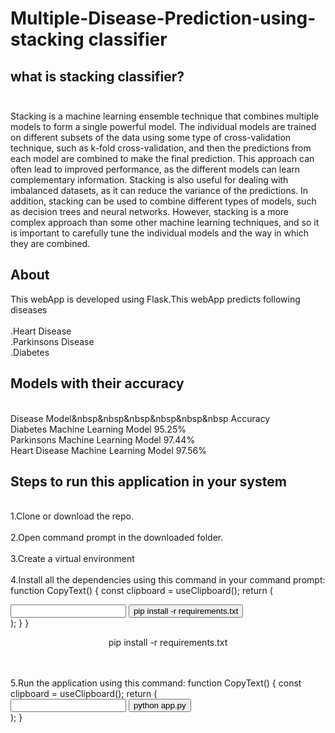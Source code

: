 # Multiple-Disease-Prediction-using-stacking classifier
<h2><b>what is stacking classifier?<br><br></b></h2>
Stacking is a machine learning ensemble technique that combines multiple models to form a single powerful model. The individual models are trained on different subsets of the data using some type of cross-validation technique, such as k-fold cross-validation, and then the predictions from each model are combined to make the final prediction. This approach can often lead to improved performance, as the different models can learn complementary information. Stacking is also useful for dealing with imbalanced datasets, as it can reduce the variance of the predictions. In addition, stacking can be used to combine different types of models, such as decision trees and neural networks. However, stacking is a more complex approach than some other machine learning techniques, and so it is important to carefully tune the individual models and the way in which they are combined.
<h2><b>About</b></h2>

This webApp is developed using Flask.This webApp predicts following diseases<br>
<br>.Heart Disease
<br>.Parkinsons Disease
<br>.Diabetes

<h2><b>Models with their accuracy</b></h2>

<br>Disease             Model&nbsp&nbsp&nbsp&nbsp&nbsp&nbsp              Accuracy
<br>Diabetes	  Machine Learning Model	  95.25%
<br>Parkinsons     Machine Learning Model	  97.44%
<br>Heart Disease Machine Learning Model     97.56%

<h2><b>Steps to run this application in your system</b></h2>

<br>1.Clone or download the repo.<br>
<br>2.Open command prompt in the downloaded folder.<br>
<br>3.Create a virtual environment<br>
<br>4.Install all the dependencies using this command in your command prompt:
function CopyText() {
  const clipboard = useClipboard();
  return (
    <div>
      <input ref={clipboard.target} />
      <button onClick={clipboard.copy}>pip install -r requirements.txt</button>
    </div>
  );
}
}<p align="center">pip install -r requirements.txt</p><br>
<br>5.Run the application using this command:
function CopyText() {
  const clipboard = useClipboard();
  return (
    <div>
      <input ref={clipboard.target} />
      <button onClick={clipboard.copy}>python app.py</button>
    </div>
  );
}


